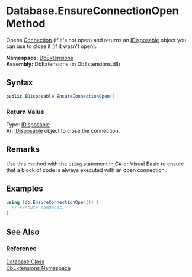 Database.EnsureConnectionOpen Method
====================================
Opens [Connection][1] (if it's not open) and returns an [IDisposable][2] object you can use to close it (if it wasn't open).

**Namespace:** [DbExtensions][3]  
**Assembly:** DbExtensions (in DbExtensions.dll)

Syntax
------

```csharp
public IDisposable EnsureConnectionOpen()
```

### Return Value
Type: [IDisposable][2]  
An [IDisposable][2] object to close the connection.

Remarks
-------
 Use this method with the `using` statement in C# or Visual Basic to ensure that a block of code is always executed with an open connection. 

Examples
--------

```csharp
using (db.EnsureConnectionOpen()) {
  // Execute commands.
}
```


See Also
--------

### Reference
[Database Class][4]  
[DbExtensions Namespace][3]  

[1]: Connection.md
[2]: http://msdn.microsoft.com/en-us/library/aax125c9
[3]: ../README.md
[4]: README.md